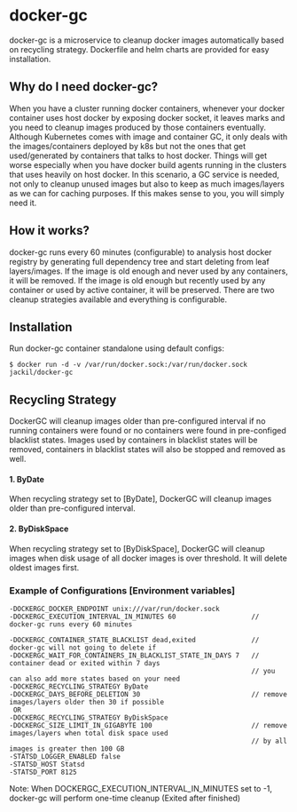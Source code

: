 # docker-gc
docker-gc is a microservice to cleanup docker images automatically based on recycling strategy. Dockerfile and helm charts are provided for easy installation.

## Why do I need docker-gc?
When you have a cluster running docker containers, whenever your docker container uses host docker by exposing docker socket, it leaves marks and you need to cleanup images produced by those containers eventually. Although Kubernetes comes with image and container GC, it only deals with the images/containers deployed by k8s but not the ones that get used/generated by containers that talks to host docker. Things will get worse especially when you have docker build agents running in the clusters that uses heavily on host docker. In this scenario, a GC service is needed, not only to cleanup unused images but also to keep as much images/layers as we can for caching purposes. If this makes sense to you, you will simply need it.

## How it works?
docker-gc runs every 60 minutes (configurable) to analysis host docker registry by generating full dependency tree and start deleting from leaf layers/images. If the image is old enough and never used by any containers, it will be removed. If the image is old enough but recently used by any container or used by active container, it will be preserved. There are two cleanup strategies available and everything is configurable. 

## Installation

Run docker-gc container standalone using default configs:
```
$ docker run -d -v /var/run/docker.sock:/var/run/docker.sock jackil/docker-gc
```

## Recycling Strategy
DockerGC will cleanup images older than pre-configured interval if no running containers were found or no containers were found in pre-configed blacklist states. Images used by containers in blacklist states will be removed, containers in blacklist states will also be stopped and removed as well.
    
#### 1. ByDate
When recycling strategy set to [ByDate], DockerGC will cleanup images older than pre-configured interval.
    
#### 2. ByDiskSpace
When recycling strategy set to [ByDiskSpace], DockerGC will cleanup images when disk usage of all docker images is over threshold. It will delete oldest images first.


### Example of Configurations [Environment variables]

    -DOCKERGC_DOCKER_ENDPOINT unix:///var/run/docker.sock
    -DOCKERGC_EXECUTION_INTERVAL_IN_MINUTES 60                   // docker-gc runs every 60 minutes

    -DOCKERGC_CONTAINER_STATE_BLACKLIST dead,exited              // docker-gc will not going to delete if
    -DOCKERGC_WAIT_FOR_CONTAINERS_IN_BLACKLIST_STATE_IN_DAYS 7   // container dead or exited within 7 days
                                                                 // you can also add more states based on your need
    -DOCKERGC_RECYCLING_STRATEGY ByDate
    -DOCKERGC_DAYS_BEFORE_DELETION 30                            // remove images/layers older then 30 if possible
     OR
    -DOCKERGC_RECYCLING_STRATEGY ByDiskSpace
    -DOCKERGC_SIZE_LIMIT_IN_GIGABYTE 100                         // remove images/layers when total disk space used
                                                                 // by all images is greater then 100 GB
    -STATSD_LOGGER_ENABLED false                                
    -STATSD_HOST Statsd
    -STATSD_PORT 8125

Note: When DOCKERGC_EXECUTION_INTERVAL_IN_MINUTES set to -1, docker-gc will perform one-time cleanup (Exited after finished)
